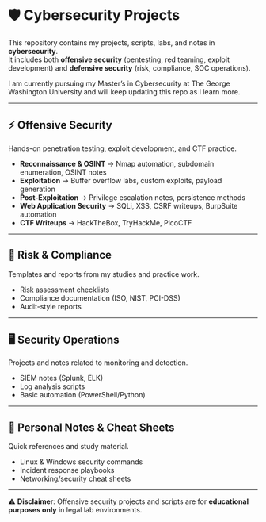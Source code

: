 # 🛡 Cybersecurity Projects

This repository contains my projects, scripts, labs, and notes in **cybersecurity**.  
It includes both **offensive security** (pentesting, red teaming, exploit development) and **defensive security** (risk, compliance, SOC operations).  

I am currently pursuing my Master’s in Cybersecurity at The George Washington University and will keep updating this repo as I learn more.  

---

## ⚡ Offensive Security
Hands-on penetration testing, exploit development, and CTF practice.

- **Reconnaissance & OSINT** → Nmap automation, subdomain enumeration, OSINT notes  
- **Exploitation** → Buffer overflow labs, custom exploits, payload generation  
- **Post-Exploitation** → Privilege escalation notes, persistence methods  
- **Web Application Security** → SQLi, XSS, CSRF writeups, BurpSuite automation  
- **CTF Writeups** → HackTheBox, TryHackMe, PicoCTF  

---

## 🔐 Risk & Compliance
Templates and reports from my studies and practice work.

- Risk assessment checklists  
- Compliance documentation (ISO, NIST, PCI-DSS)  
- Audit-style reports  

---

## 🖥 Security Operations
Projects and notes related to monitoring and detection.

- SIEM notes (Splunk, ELK)  
- Log analysis scripts  
- Basic automation (PowerShell/Python)  

---

## 📒 Personal Notes & Cheat Sheets
Quick references and study material.

- Linux & Windows security commands  
- Incident response playbooks  
- Networking/security cheat sheets  

---

⚠️ **Disclaimer**: Offensive security projects and scripts are for **educational purposes only** in legal lab environments.
